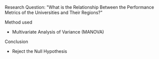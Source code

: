 Research Question: "What is the Relationship Between the Performance Metrics of the Universities and Their Regions?"

Method used
-  Multivariate Analysis of Variance (MANOVA)

Conclusion
-  Reject the Null Hypothesis
